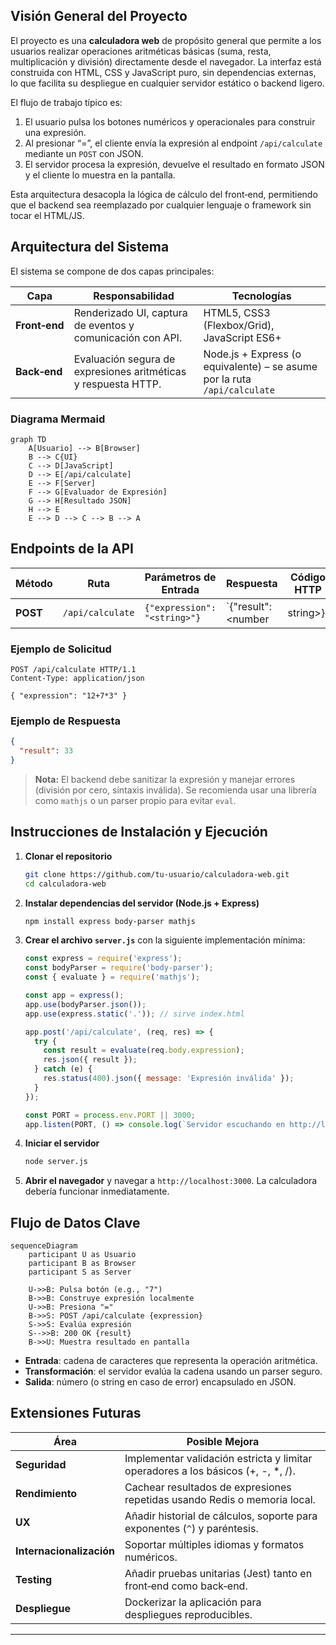 ## Visión General del Proyecto
El proyecto es una **calculadora web** de propósito general que permite a los usuarios realizar operaciones aritméticas básicas (suma, resta, multiplicación y división) directamente desde el navegador. La interfaz está construida con HTML, CSS y JavaScript puro, sin dependencias externas, lo que facilita su despliegue en cualquier servidor estático o backend ligero.

El flujo de trabajo típico es:
1. El usuario pulsa los botones numéricos y operacionales para construir una expresión.
2. Al presionar “=”, el cliente envía la expresión al endpoint `/api/calculate` mediante un `POST` con JSON.
3. El servidor procesa la expresión, devuelve el resultado en formato JSON y el cliente lo muestra en la pantalla.

Esta arquitectura desacopla la lógica de cálculo del front‑end, permitiendo que el backend sea reemplazado por cualquier lenguaje o framework sin tocar el HTML/JS.

## Arquitectura del Sistema
El sistema se compone de dos capas principales:

| Capa | Responsabilidad | Tecnologías |
|------|------------------|-------------|
| **Front‑end** | Renderizado UI, captura de eventos y comunicación con API. | HTML5, CSS3 (Flexbox/Grid), JavaScript ES6+ |
| **Back‑end** | Evaluación segura de expresiones aritméticas y respuesta HTTP. | Node.js + Express (o equivalente) – se asume por la ruta `/api/calculate` |

### Diagrama Mermaid
```mermaid
graph TD
    A[Usuario] --> B[Browser]
    B --> C{UI}
    C --> D[JavaScript]
    D --> E[/api/calculate]
    E --> F[Server]
    F --> G[Evaluador de Expresión]
    G --> H[Resultado JSON]
    H --> E
    E --> D --> C --> B --> A
```

## Endpoints de la API
| Método | Ruta | Parámetros de Entrada | Respuesta | Código HTTP |
|--------|------|-----------------------|-----------|-------------|
| **POST** | `/api/calculate` | `{"expression": "<string>"}` | `{"result": <number|string>}` | 200 OK<br/>400 Bad Request (expresión inválida) |

### Ejemplo de Solicitud
```http
POST /api/calculate HTTP/1.1
Content-Type: application/json

{ "expression": "12+7*3" }
```

### Ejemplo de Respuesta
```json
{
  "result": 33
}
```

> **Nota:** El backend debe sanitizar la expresión y manejar errores (división por cero, sintaxis inválida). Se recomienda usar una librería como `mathjs` o un parser propio para evitar `eval`.

## Instrucciones de Instalación y Ejecución
1. **Clonar el repositorio**  
   ```bash
   git clone https://github.com/tu-usuario/calculadora-web.git
   cd calculadora-web
   ```

2. **Instalar dependencias del servidor (Node.js + Express)**  
   ```bash
   npm install express body-parser mathjs
   ```

3. **Crear el archivo `server.js`** con la siguiente implementación mínima:  
   ```js
   const express = require('express');
   const bodyParser = require('body-parser');
   const { evaluate } = require('mathjs');

   const app = express();
   app.use(bodyParser.json());
   app.use(express.static('.')); // sirve index.html

   app.post('/api/calculate', (req, res) => {
     try {
       const result = evaluate(req.body.expression);
       res.json({ result });
     } catch (e) {
       res.status(400).json({ message: 'Expresión inválida' });
     }
   });

   const PORT = process.env.PORT || 3000;
   app.listen(PORT, () => console.log(`Servidor escuchando en http://localhost:${PORT}`));
   ```

4. **Iniciar el servidor**  
   ```bash
   node server.js
   ```

5. **Abrir el navegador** y navegar a `http://localhost:3000`. La calculadora debería funcionar inmediatamente.

## Flujo de Datos Clave
```mermaid
sequenceDiagram
    participant U as Usuario
    participant B as Browser
    participant S as Server

    U->>B: Pulsa botón (e.g., "7")
    B->>B: Construye expresión localmente
    U->>B: Presiona "="
    B->>S: POST /api/calculate {expression}
    S->>S: Evalúa expresión
    S-->>B: 200 OK {result}
    B->>U: Muestra resultado en pantalla
```

- **Entrada**: cadena de caracteres que representa la operación aritmética.  
- **Transformación**: el servidor evalúa la cadena usando un parser seguro.  
- **Salida**: número (o string en caso de error) encapsulado en JSON.

## Extensiones Futuras
| Área | Posible Mejora |
|------|----------------|
| **Seguridad** | Implementar validación estricta y limitar operadores a los básicos (+, -, *, /). |
| **Rendimiento** | Cachear resultados de expresiones repetidas usando Redis o memoria local. |
| **UX** | Añadir historial de cálculos, soporte para exponentes (`^`) y paréntesis. |
| **Internacionalización** | Soportar múltiples idiomas y formatos numéricos. |
| **Testing** | Añadir pruebas unitarias (Jest) tanto en front‑end como back‑end. |
| **Despliegue** | Dockerizar la aplicación para despliegues reproducibles. |

---